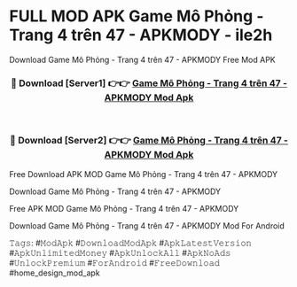 # FULL MOD APK Game Mô Phỏng - Trang 4 trên 47 - APKMODY - ile2h
Download Game Mô Phỏng - Trang 4 trên 47 - APKMODY Free Mod APK

<div align="center">
<h3>🔴 Download [Server1] 👉👉 <a href="https://apk-comot.site?title=Game_Mô_Phỏng_-_Trang_4_trên_47_-_APKMODY">Game Mô Phỏng - Trang 4 trên 47 - APKMODY Mod Apk</a></h3><br>

<h3>🔴 Download [Server2] 👉👉 <a href="https://apk-comot.site?title=Game_Mô_Phỏng_-_Trang_4_trên_47_-_APKMODY">Game Mô Phỏng - Trang 4 trên 47 - APKMODY Mod Apk</a></h3>
</div>


Free Download APK MOD Game Mô Phỏng - Trang 4 trên 47 - APKMODY

Download Game Mô Phỏng - Trang 4 trên 47 - APKMODY 

Free APK MOD Game Mô Phỏng - Trang 4 trên 47 - APKMODY 

Download Game Mô Phỏng - Trang 4 trên 47 - APKMODY Mod For Android

𝚃𝚊𝚐𝚜: #𝙼𝚘𝚍𝙰𝚙𝚔 #𝙳𝚘𝚠𝚗𝚕𝚘𝚊𝚍𝙼𝚘𝚍𝙰𝚙𝚔 #𝙰𝚙𝚔𝙻𝚊𝚝𝚎𝚜𝚝𝚅𝚎𝚛𝚜𝚒𝚘𝚗 #𝙰𝚙𝚔𝚄𝚗𝚕𝚒𝚖𝚒𝚝𝚎𝚍𝙼𝚘𝚗𝚎𝚢 #𝙰𝚙𝚔𝚄𝚗𝚕𝚘𝚌𝚔𝙰𝚕𝚕 #𝙰𝚙𝚔𝙽𝚘𝙰𝚍𝚜 #𝚄𝚗𝚕𝚘𝚌𝚔𝙿𝚛𝚎𝚖𝚒𝚞𝚖 #𝙵𝚘𝚛𝙰𝚗𝚍𝚛𝚘𝚒𝚍 #𝙵𝚛𝚎𝚎𝙳𝚘𝚠𝚗𝚕𝚘𝚊𝚍 #home_design_mod_apk